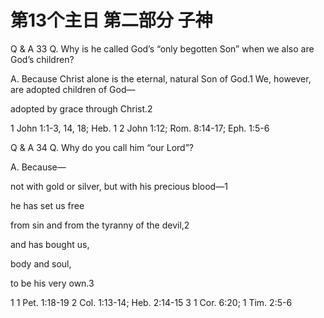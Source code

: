 # 第13个主日 第二部分 子神

Q & A 33
Q. Why is he called God’s “only begotten Son”
when we also are God’s children?

A. Because Christ alone is the eternal, natural Son of God.1
We, however, are adopted children of God—

adopted by grace through Christ.2

1 John 1:1-3, 14, 18; Heb. 1
2 John 1:12; Rom. 8:14-17; Eph. 1:5-6

Q & A 34
Q. Why do you call him “our Lord”?

A. Because—

not with gold or silver,
but with his precious blood—1

he has set us free

from sin and from the tyranny of the devil,2

and has bought us,

body and soul,

to be his very own.3

1 1 Pet. 1:18-19
2 Col. 1:13-14; Heb. 2:14-15
3 1 Cor. 6:20; 1 Tim. 2:5-6